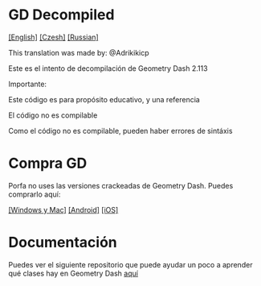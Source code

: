# GD Decompiled

[[English]](README-EN.md) [[Czesh]](README-CZ.md) [[Russian]](README-RU.md)

This translation was made by: @Adrikikicp

Este es el intento de decompilación de Geometry Dash 2.113

Importante:

Este código es para propósito educativo, y una referencia

El código no es compilable

Como el código no es compilable, pueden haber errores de sintáxis


# Compra GD

Porfa no uses las versiones crackeadas de Geometry Dash. Puedes comprarlo aquí:

[[Windows y Mac]](https://store.steampowered.com/app/322170/Geometry_Dash/)
[[Android]](https://play.google.com/store/apps/details?id=com.robtopx.geometryjump)
[[iOS]](https://apps.apple.com/us/app/geometry-dash/id625334537)



# Documentación

Puedes ver el siguiente repositorio que puede ayudar un poco a aprender qué clases hay en Geometry Dash 
[aquí](https://github.com/Wyliemaster/gd.docs)
